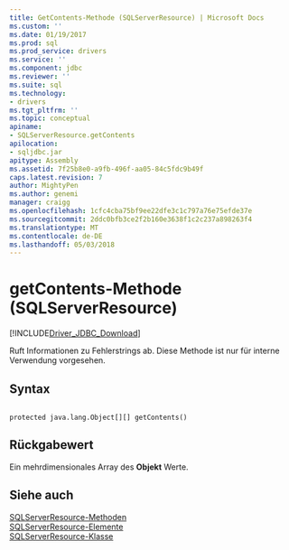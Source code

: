 ```yaml
---
title: GetContents-Methode (SQLServerResource) | Microsoft Docs
ms.custom: ''
ms.date: 01/19/2017
ms.prod: sql
ms.prod_service: drivers
ms.service: ''
ms.component: jdbc
ms.reviewer: ''
ms.suite: sql
ms.technology:
- drivers
ms.tgt_pltfrm: ''
ms.topic: conceptual
apiname:
- SQLServerResource.getContents
apilocation:
- sqljdbc.jar
apitype: Assembly
ms.assetid: 7f25b8e0-a9fb-496f-aa05-84c5fdc9b49f
caps.latest.revision: 7
author: MightyPen
ms.author: genemi
manager: craigg
ms.openlocfilehash: 1cfc4cba75bf9ee22dfe3c1c797a76e75efde37e
ms.sourcegitcommit: 2ddc0bfb3ce2f2b160e3638f1c2c237a898263f4
ms.translationtype: MT
ms.contentlocale: de-DE
ms.lasthandoff: 05/03/2018
---
```

# <a name="getcontents-method-sqlserverresource"></a>getContents-Methode (SQLServerResource)
[!INCLUDE[Driver_JDBC_Download](../../../includes/driver_jdbc_download.md)]

  Ruft Informationen zu Fehlerstrings ab. Diese Methode ist nur für interne Verwendung vorgesehen.  
  
## <a name="syntax"></a>Syntax  
  
```  
  
protected java.lang.Object[][] getContents()  
```  
  
## <a name="return-value"></a>Rückgabewert  
 Ein mehrdimensionales Array des **Objekt** Werte.  
  
## <a name="see-also"></a>Siehe auch  
 [SQLServerResource-Methoden](../../../connect/jdbc/reference/sqlserverresource-methods.md)   
 [SQLServerResource-Elemente](../../../connect/jdbc/reference/sqlserverresource-members.md)   
 [SQLServerResource-Klasse](../../../connect/jdbc/reference/sqlserverresource-class.md)  
  
  
